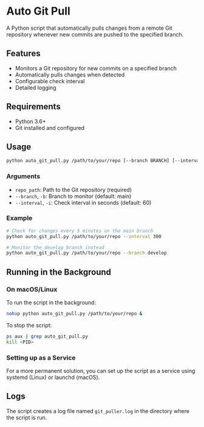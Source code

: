 # Auto Git Pull

A Python script that automatically pulls changes from a remote Git repository whenever new commits are pushed to the specified branch.

## Features

- Monitors a Git repository for new commits on a specified branch
- Automatically pulls changes when detected
- Configurable check interval
- Detailed logging

## Requirements

- Python 3.6+
- Git installed and configured

## Usage

```bash
python auto_git_pull.py /path/to/your/repo [--branch BRANCH] [--interval SECONDS]
```

### Arguments

- `repo_path`: Path to the Git repository (required)
- `--branch`, `-b`: Branch to monitor (default: main)
- `--interval`, `-i`: Check interval in seconds (default: 60)

### Example

```bash
# Check for changes every 5 minutes on the main branch
python auto_git_pull.py /path/to/your/repo --interval 300

# Monitor the develop branch instead
python auto_git_pull.py /path/to/your/repo --branch develop
```

## Running in the Background

### On macOS/Linux

To run the script in the background:

```bash
nohup python auto_git_pull.py /path/to/your/repo &
```

To stop the script:
```bash
ps aux | grep auto_git_pull.py
kill <PID>
```

### Setting up as a Service

For a more permanent solution, you can set up the script as a service using systemd (Linux) or launchd (macOS).

## Logs

The script creates a log file named `git_puller.log` in the directory where the script is run.
